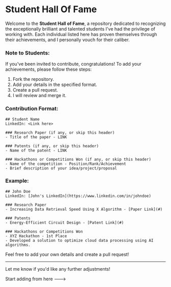 # Student Hall Of Fame

Welcome to the **Student Hall of Fame**, a repository dedicated to recognizing the exceptionally brilliant and talented students I've had the privilege of working with. Each individual listed here has proven themselves through their achievements, and I personally vouch for their caliber.

### Note to Students:
If you've been invited to contribute, congratulations! To add your achievements, please follow these steps:
1. Fork the repository.
2. Add your details in the specified format.
3. Create a pull request.
4. I will review and merge it.

### Contribution Format:

```
## Student Name
LinkedIn: <Link here>

### Research Paper (if any, or skip this header)
- Title of the paper - LINK

### Patents (if any, or skip this header)
- Name of the patent - LINK

### Hackathons or Competitions Won (if any, or skip this header)
- Name of the competition - Position/Rank/Achievement
- Brief description of your idea/project/proposal
```

### Example:

```
## John Doe
LinkedIn: [John's LinkedIn](https://www.linkedin.com/in/johndoe)

### Research Paper
- Increasing Data Retrieval Speed Using X Algorithm - [Paper Link](#)

### Patents
- Energy-Efficient Circuit Design - [Patent Link](#)

### Hackathons or Competitions Won
- XYZ Hackathon - 1st Place
- Developed a solution to optimize cloud data processing using AI algorithms.
```

Feel free to add your own details and create a pull request!

---

Let me know if you'd like any further adjustments!

Start adding from here --->
